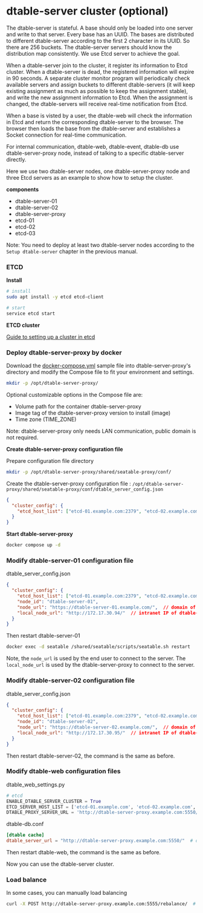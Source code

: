 # dtable-server cluster (optional)

The dtable-server is stateful. A base should only be loaded into one server and write to that server. Every base has an UUID. The bases are distributed to different dtable-server according to the first 2 character in its UUID. So there are 256 buckets. The dtable-server servers should know the distribution map consistently. We use Etcd server to achieve the goal.

When a dtable-server join to the cluster, it register its information to Etcd cluster. When a dtable-server is dead, the registered information will expire in 90 seconds. A separate cluster monitor program will periodically check available servers and assign buckets to different dtable-servers (it will keep existing assignment as much as possible to keep the assignment stable), and write the new assignment information to Etcd. When the assignment is changed, the dtable-servers will receive real-time notification from Etcd.

When a base is visted by a user, the dtable-web will check the information in Etcd and return the corresponding dtable-server to the browser. The browser then loads the base from the dtable-server and establishes a Socket connection for real-time communication.

For internal communication, dtable-web, dtable-event, dtable-db use dtable-server-proxy node, instead of talking to a specific dtable-server directly.

Here we use two dtable-server nodes, one dtable-server-proxy node and three Etcd servers as an example to show how to setup the cluster.

**components**

* dtable-server-01
* dtable-server-02
* dtable-server-proxy
* etcd-01
* etcd-02
* etcd-03

Note: You need to deploy at least two dtable-server nodes according to the `Setup dtable-server` chapter in the previous manual.


### ETCD

**Install**

```bash
# install
sudo apt install -y etcd etcd-client

# start
service etcd start
```

**ETCD cluster**

[Guide to setting up a cluster in etcd](https://etcd.io/docs/v3.5/tutorials/how-to-setup-cluster/)

### Deploy dtable-server-proxy by docker

Download the [docker-compose.yml](./docker-compose.yml) sample file into dtable-server-proxy's directory and modify the Compose file to fit your environment and settings.

```bash
mkdir -p /opt/dtable-server-proxy/
```

Optional customizable options in the Compose file are:

* Volume path for the container dtable-server-proxy
* Image tag of the dtable-server-proxy version to install (image)
* Time zone (TIME_ZONE)

Note: dtable-server-proxy only needs LAN communication, public domain is not required.

**Create dtable-server-proxy configuration file**

Prepare configuration file directory

```bash
mkdir -p /opt/dtable-server-proxy/shared/seatable-proxy/conf/
```

Create the dtable-server-proxy configuration file :  `/opt/dtable-server-proxy/shared/seatable-proxy/conf/dtable_server_config.json`

```json
{
  "cluster_config": {
    "etcd_host_list": ["etcd-01.example.com:2379", "etcd-02.example.com:2379", "etcd-03.example.com:2379"]  // domain of etcd servers
  }
}
```

**Start dtable-server-proxy**

```bash
docker compose up -d
```

### Modify dtable-server-01 configuration file

dtable_server_config.json

```json
{
  "cluster_config": {
    "etcd_host_list": ["etcd-01.example.com:2379", "etcd-02.example.com:2379", "etcd-03.example.com:2379"],  // domain of etcd servers
    "node_id": "dtable-server-01",
    "node_url": "https://dtable-server-01.example.com/",  // domain of dtable-server-01
    "local_node_url": "http://172.17.30.94/"  // intranet IP of dtable-server-01
  }
}
```

Then restart dtable-server-01

```bash
docker exec -d seatable /shared/seatable/scripts/seatable.sh restart
```

Note, the `node_url` is used by the end user to connect to the server. The `local_node_url` is used by the dtable-server-proxy to connect to the server.

### Modify dtable-server-02 configuration file

dtable_server_config.json

```json
{
  "cluster_config": {
    "etcd_host_list": ["etcd-01.example.com:2379", "etcd-02.example.com:2379", "etcd-03.example.com:2379"],  // domain of etcd servers
    "node_id": "dtable-server-02",
    "node_url": "https://dtable-server-02.example.com/",  // domain of dtable-server-02
    "local_node_url": "http://172.17.30.95/"  // intranet IP of dtable-server-02
  }
}
```

Then restart dtable-server-02, the command is the same as before.

### Modify dtable-web configuration files

dtable_web_settings.py

```python
# etcd
ENABLE_DTABLE_SERVER_CLUSTER = True
ETCD_SERVER_HOST_LIST = ['etcd-01.example.com', 'etcd-02.example.com', 'etcd-03.example.com']  # domain of etcd servers
DTABLE_PROXY_SERVER_URL = 'http://dtable-server-proxy.example.com:5550/'  # domain of dtable-server-proxy
```

dtable-db.conf

```conf
[dtable cache]
dtable_server_url = "http://dtable-server-proxy.example.com:5550/"  # domain of dtable-server-proxy
```

Then restart dtable-web, the command is the same as before.

Now you can use the dtable-server cluster.

### Load balance

In some cases, you can manually load balancing

``` bash
curl -X POST http://dtable-server-proxy.example.com:5555/rebalance/  # domain of dtable-server-proxy
```
